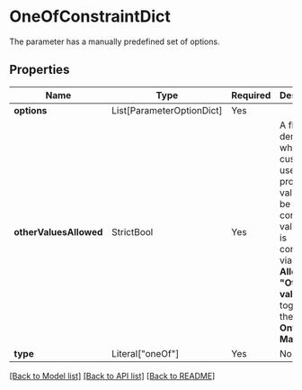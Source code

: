 # OneOfConstraintDict

The parameter has a manually predefined set of options.


## Properties
| Name | Type | Required | Description |
| ------------ | ------------- | ------------- | ------------- |
**options** | List[ParameterOptionDict] | Yes |  |
**otherValuesAllowed** | StrictBool | Yes | A flag denoting whether custom, user provided values will be considered valid. This is configured via the **Allowed "Other" value** toggle in the **Ontology Manager**. |
**type** | Literal["oneOf"] | Yes | None |


[[Back to Model list]](../../../README.md#models-v1-link) [[Back to API list]](../../../README.md#apis-v1-link) [[Back to README]](../../../README.md)
